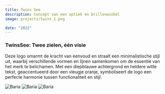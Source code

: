 ```yaml
---
title: Twins See
description: Concept van een optiek en brillenwinkel
image: projects/twins_1.png

date: "2022"
---
```



### TwinsSee: Twee zielen, één visie
Deze logo omarmt de kracht van eenvoud en straalt een minimalistische stijl uit, waarbij verschillende vormen en lijnen samenkomen om de essentie van het merk te belichamen. Met een diepblauwe achtergrond en heldere witte tekst, geaccentueerd door een vleugje oranje, symboliseert de logo een perfecte harmonie tussen functionaliteit en stijl.


![Baria](/img/projects/twins_1.png)
![Baria](/img/projects/twins_2.jpg)
![Baria](/img/projects/twins_3.png)


